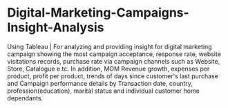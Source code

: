 # Digital-Marketing-Campaigns-Insight-Analysis

Using Tableau | For analyzing and providing insight for digital marketing campaign showing the most campaign acceptance, response rate, website visitations records, purchase rate via campaign channels such as Website,  Store, Catalogue e.tc. In addition, MOM Revenue growth, expenses per product, profit per product, trends of days since customer's last purchase and Campaign performance details by Transaction date, country, profession(education), marital status and individual customer home dependants.
